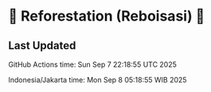 
# 🌳 Reforestation (Reboisasi) 🌲

## Last Updated

GitHub Actions time: Sun Sep  7 22:18:55 UTC 2025

Indonesia/Jakarta time: Mon Sep  8 05:18:55 WIB 2025
